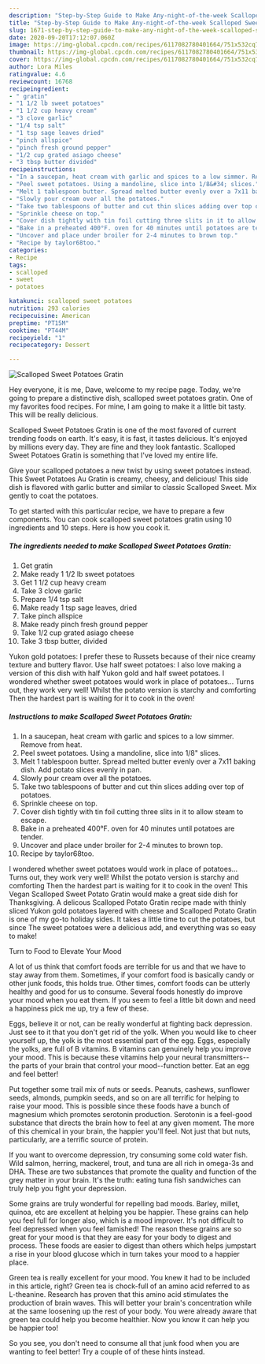 ```yaml
---
description: "Step-by-Step Guide to Make Any-night-of-the-week Scalloped Sweet Potatoes Gratin"
title: "Step-by-Step Guide to Make Any-night-of-the-week Scalloped Sweet Potatoes Gratin"
slug: 1671-step-by-step-guide-to-make-any-night-of-the-week-scalloped-sweet-potatoes-gratin
date: 2020-09-20T17:12:07.060Z
image: https://img-global.cpcdn.com/recipes/6117082780401664/751x532cq70/scalloped-sweet-potatoes-gratin-recipe-main-photo.jpg
thumbnail: https://img-global.cpcdn.com/recipes/6117082780401664/751x532cq70/scalloped-sweet-potatoes-gratin-recipe-main-photo.jpg
cover: https://img-global.cpcdn.com/recipes/6117082780401664/751x532cq70/scalloped-sweet-potatoes-gratin-recipe-main-photo.jpg
author: Lora Miles
ratingvalue: 4.6
reviewcount: 16768
recipeingredient:
- " gratin"
- "1 1/2 lb sweet potatoes"
- "1 1/2 cup heavy cream"
- "3 clove garlic"
- "1/4 tsp salt"
- "1 tsp sage leaves dried"
- "pinch allspice"
- "pinch fresh ground pepper"
- "1/2 cup grated asiago cheese"
- "3 tbsp butter divided"
recipeinstructions:
- "In a saucepan, heat cream with garlic and spices to a low simmer. Remove from heat."
- "Peel sweet potatoes. Using a mandoline, slice into 1/8&#34; slices."
- "Melt 1 tablespoon butter. Spread melted butter evenly over a 7x11 baking dish. Add potato slices evenly in pan."
- "Slowly pour cream over all the potatoes."
- "Take two tablespoons of butter and cut thin slices adding over top of potatoes."
- "Sprinkle cheese on top."
- "Cover dish tightly with tin foil cutting three slits in it to allow steam to escape."
- "Bake in a preheated 400°F. oven for 40 minutes until potatoes are tender."
- "Uncover and place under broiler for 2-4 minutes to brown top."
- "Recipe by taylor68too."
categories:
- Recipe
tags:
- scalloped
- sweet
- potatoes

katakunci: scalloped sweet potatoes 
nutrition: 293 calories
recipecuisine: American
preptime: "PT15M"
cooktime: "PT44M"
recipeyield: "1"
recipecategory: Dessert

---
```



![Scalloped Sweet Potatoes Gratin](https://img-global.cpcdn.com/recipes/6117082780401664/751x532cq70/scalloped-sweet-potatoes-gratin-recipe-main-photo.jpg)

Hey everyone, it is me, Dave, welcome to my recipe page. Today, we're going to prepare a distinctive dish, scalloped sweet potatoes gratin. One of my favorites food recipes. For mine, I am going to make it a little bit tasty. This will be really delicious.

Scalloped Sweet Potatoes Gratin is one of the most favored of current trending foods on earth. It's easy, it is fast, it tastes delicious. It's enjoyed by millions every day. They are fine and they look fantastic. Scalloped Sweet Potatoes Gratin is something that I've loved my entire life.

Give your scalloped potatoes a new twist by using sweet potatoes instead. This Sweet Potatoes Au Gratin is creamy, cheesy, and delicious! This side dish is flavored with garlic butter and similar to classic Scalloped Sweet. Mix gently to coat the potatoes.


To get started with this particular recipe, we have to prepare a few components. You can cook scalloped sweet potatoes gratin using 10 ingredients and 10 steps. Here is how you cook it.

<!--inarticleads1-->

##### The ingredients needed to make Scalloped Sweet Potatoes Gratin:

1. Get  gratin
1. Make ready 1 1/2 lb sweet potatoes
1. Get 1 1/2 cup heavy cream
1. Take 3 clove garlic
1. Prepare 1/4 tsp salt
1. Make ready 1 tsp sage leaves, dried
1. Take pinch allspice
1. Make ready pinch fresh ground pepper
1. Take 1/2 cup grated asiago cheese
1. Take 3 tbsp butter, divided


Yukon gold potatoes: I prefer these to Russets because of their nice creamy texture and buttery flavor. Use half sweet potatoes: I also love making a version of this dish with half Yukon gold and half sweet potatoes. I wondered whether sweet potatoes would work in place of potatoes… Turns out, they work very well! Whilst the potato version is starchy and comforting Then the hardest part is waiting for it to cook in the oven! 

<!--inarticleads2-->

##### Instructions to make Scalloped Sweet Potatoes Gratin:

1. In a saucepan, heat cream with garlic and spices to a low simmer. Remove from heat.
1. Peel sweet potatoes. Using a mandoline, slice into 1/8&#34; slices.
1. Melt 1 tablespoon butter. Spread melted butter evenly over a 7x11 baking dish. Add potato slices evenly in pan.
1. Slowly pour cream over all the potatoes.
1. Take two tablespoons of butter and cut thin slices adding over top of potatoes.
1. Sprinkle cheese on top.
1. Cover dish tightly with tin foil cutting three slits in it to allow steam to escape.
1. Bake in a preheated 400°F. oven for 40 minutes until potatoes are tender.
1. Uncover and place under broiler for 2-4 minutes to brown top.
1. Recipe by taylor68too.


I wondered whether sweet potatoes would work in place of potatoes… Turns out, they work very well! Whilst the potato version is starchy and comforting Then the hardest part is waiting for it to cook in the oven! This Vegan Scalloped Sweet Potato Gratin would make a great side dish for Thanksgiving. A delicous Scalloped Potato Gratin recipe made with thinly sliced Yukon gold potatoes layered with cheese and Scalloped Potato Gratin is one of my go-to holiday sides. It takes a little time to cut the potatoes, but since The sweet potatoes were a delicious add, and everything was so easy to make! 

Turn to Food to Elevate Your Mood


A lot of us think that comfort foods are terrible for us and that we have to stay away from them. Sometimes, if your comfort food is basically candy or other junk foods, this holds true. Other times, comfort foods can be utterly healthy and good for us to consume. Several foods honestly do improve your mood when you eat them. If you seem to feel a little bit down and need a happiness pick me up, try a few of these.

Eggs, believe it or not, can be really wonderful at fighting back depression. Just see to it that you don't get rid of the yolk. When you would like to cheer yourself up, the yolk is the most essential part of the egg. Eggs, especially the yolks, are full of B vitamins. B vitamins can genuinely help you improve your mood. This is because these vitamins help your neural transmitters--the parts of your brain that control your mood--function better. Eat an egg and feel better!

Put together some trail mix of nuts or seeds. Peanuts, cashews, sunflower seeds, almonds, pumpkin seeds, and so on are all terrific for helping to raise your mood. This is possible since these foods have a bunch of magnesium which promotes serotonin production. Serotonin is a feel-good substance that directs the brain how to feel at any given moment. The more of this chemical in your brain, the happier you'll feel. Not just that but nuts, particularly, are a terrific source of protein.

If you want to overcome depression, try consuming some cold water fish. Wild salmon, herring, mackerel, trout, and tuna are all rich in omega-3s and DHA. These are two substances that promote the quality and function of the grey matter in your brain. It's the truth: eating tuna fish sandwiches can truly help you fight your depression. 

Some grains are truly wonderful for repelling bad moods. Barley, millet, quinoa, etc are excellent at helping you be happier. These grains can help you feel full for longer also, which is a mood improver. It's not difficult to feel depressed when you feel famished! The reason these grains are so great for your mood is that they are easy for your body to digest and process. These foods are easier to digest than others which helps jumpstart a rise in your blood glucose which in turn takes your mood to a happier place.

Green tea is really excellent for your mood. You knew it had to be included in this article, right? Green tea is chock-full of an amino acid referred to as L-theanine. Research has proven that this amino acid stimulates the production of brain waves. This will better your brain's concentration while at the same loosening up the rest of your body. You were already aware that green tea could help you become healthier. Now you know it can help you be happier too!

So you see, you don't need to consume all that junk food when you are wanting to feel better! Try  a  couple of  of  these  hints  instead.


